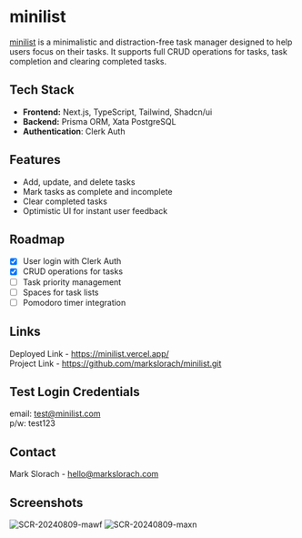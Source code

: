 # minilist
[minilist](https://minilist.vercel.app/) is a minimalistic and distraction-free task manager designed to help users focus on their tasks. It supports full CRUD operations for tasks, task completion and clearing completed tasks.

## Tech Stack
- **Frontend:** Next.js, TypeScript, Tailwind, Shadcn/ui
- **Backend:** Prisma ORM, Xata PostgreSQL
- **Authentication**: Clerk Auth

## Features
* Add, update, and delete tasks
* Mark tasks as complete and incomplete
* Clear completed tasks
* Optimistic UI for instant user feedback

## Roadmap
- [x] User login with Clerk Auth
- [x] CRUD operations for tasks
- [ ] Task priority management
- [ ] Spaces for task lists
- [ ] Pomodoro timer integration

## Links
Deployed Link - https://minilist.vercel.app/ \
Project Link - https://github.com/markslorach/minilist.git

## Test Login Credentials
email: test@minilist.com \
p/w: test123

## Contact
Mark Slorach - hello@markslorach.com

## Screenshots
![SCR-20240809-mawf](https://github.com/user-attachments/assets/aeb7f2ad-5f1b-4b42-88eb-571732d56c0f)
![SCR-20240809-maxn](https://github.com/user-attachments/assets/d1d299ba-29dc-4345-a6a9-13fc63a67bcd)

